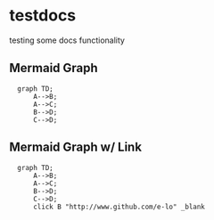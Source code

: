 # testdocs
testing some docs functionality


## Mermaid Graph

```mermaid
  graph TD;
      A-->B;
      A-->C;
      B-->D;
      C-->D;
```

## Mermaid Graph w/ Link

```mermaid
  graph TD;
      A-->B;
      A-->C;
      B-->D;
      C-->D;
      click B "http://www.github.com/e-lo" _blank
```
